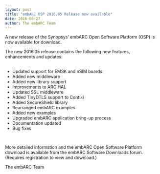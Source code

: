 ```yaml
---
layout: post
title: "embARC OSP 2016.05 Release now available"
date: 2016-06-27
author: The embARC Team
---
```


A new release of the Synopsys’ embARC Open Software Platform (OSP) is now available for download.

The new 2016.05 release contains the following new features, enhancements and updates:
<br>
<br>
* Updated support for EMSK and nSIM boards<br>
* Added new middleware<br>
* Added new library support<br>
* Improvements to ARC HAL<br>
* Updated SSL middleware<br>
* Added TinyDTLS support to Contiki<br>
* Added SecureShield library<br>
* Rearranged embARC examples<br>
* Added new examples<br>
* Upgraded embARC application bring-up process<br>
* Documentation updated<br>
* Bug fixes<br>
<br>

More detailed information and the embARC Open Software Platform download is available from the embARC Software Downloads forum. (Requires registration to view and download.)

The embARC Team
